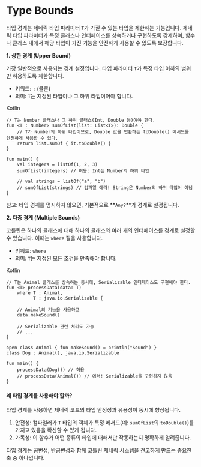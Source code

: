 # Type Bounds

타입 경계는 제네릭 타입 파라미터 `T`가 가질 수 있는 타입을 제한하는 기능입니다. 제네릭 타입 파라미터가 특정 클래스나 인터페이스를 상속하거나 구현하도록 강제하여, 함수나 클래스 내에서 해당 타입이 가진 기능을 안전하게 사용할 수 있도록 보장합니다.

**1. 상한 경계 (Upper Bound)**

가장 일반적으로 사용되는 경계 설정입니다. 타입 파라미터 `T`가 특정 타입 이하의 범위만 허용하도록 제한합니다.

* 키워드: `:` (콜론)
* 의미: `T`는 지정된 타입이나 그 하위 타입이어야 합니다.

Kotlin

```
// T는 Number 클래스나 그 하위 클래스(Int, Double 등)여야 한다.
fun <T : Number> sumOfList(list: List<T>): Double {
    // T가 Number의 하위 타입이므로, Double 값을 반환하는 toDouble() 메서드를 안전하게 사용할 수 있다.
    return list.sumOf { it.toDouble() }
}

fun main() {
    val integers = listOf(1, 2, 3)
    sumOfList(integers) // 허용: Int는 Number의 하위 타입

    // val strings = listOf("a", "b")
    // sumOfList(strings) // 컴파일 에러! String은 Number의 하위 타입이 아님
}
```

참고: 타입 경계를 명시하지 않으면, 기본적으로 \*\*`Any?`\*\*가 경계로 설정됩니다.

**2. 다중 경계 (Multiple Bounds)**

코틀린은 하나의 클래스에 대해 하나의 클래스와 여러 개의 인터페이스를 경계로 설정할 수 있습니다. 이때는 `where` 절을 사용합니다.

* 키워드: `where`
* 의미: `T`는 지정된 모든 조건을 만족해야 합니다.

Kotlin

```
// T는 Animal 클래스를 상속하는 동시에, Serializable 인터페이스도 구현해야 한다.
fun <T> processData(data: T) 
    where T : Animal,
          T : java.io.Serializable {
    
    // Animal의 기능을 사용하고
    data.makeSound()
    
    // Serializable 관련 처리도 가능
    // ...
}

open class Animal { fun makeSound() = println("Sound") }
class Dog : Animal(), java.io.Serializable 

fun main() {
    processData(Dog()) // 허용
    // processData(Animal()) // 에러! Serializable을 구현하지 않음
}
```

#### 왜 타입 경계를 사용해야 할까?

타입 경계를 사용하면 제네릭 코드의 타입 안정성과 유용성이 동시에 향상됩니다.

1. 안전성: 컴파일러가 `T` 타입의 객체가 특정 메서드(예: `sumOfList`의 `toDouble()`)를 가지고 있음을 확신할 수 있게 됩니다.
2. 가독성: 이 함수가 어떤 종류의 타입에 대해서만 작동하는지 명확하게 알려줍니다.

타입 경계는 공변성, 반공변성과 함께 코틀린 제네릭 시스템을 견고하게 만드는 중요한 축 중 하나입니다.
